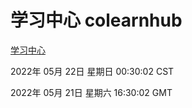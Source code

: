 # 学习中心 colearnhub
[学习中心](http://59.174.27.92:56308/colearnhub/)

2022年 05月 22日 星期日 00:30:02 CST

2022年 05月 21日 星期六 16:30:02 GMT
